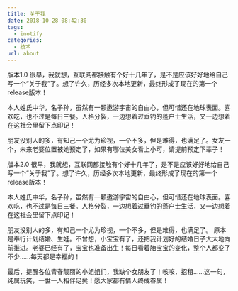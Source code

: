 ```yaml
---
title: 关于我
date: 2018-10-28 08:42:30
tags: 
  - inotify
categories:
  - 技术
url: about
---
```


版本1.0
很早，我就想，互联网都接触有个好十几年了，是不是应该好好地给自己写一个“关于我”了。想了许久，历经多次本地更新，最终形成了现在的第一个release版本！

本人姓氏中华，名子孙，虽然有一颗遨游宇宙的自由心，但可惜还在地球表面。喜欢吃，也不过是每日三餐。人格分裂，一边想着过垂钓的蓬户士生活，又一边想着在这社会里留下点印记！

朋友没别人的多，有知己一个尤为珍视，一个不多，但是难得，也满足了。女友一个，未来老婆位置被她预定了，如果有哪位美女看上小可，请提前预定下辈子！

版本2.0
很早，我就想，互联网都接触有个好十几年了，是不是应该好好地给自己写一个“关于我”了。想了许久，历经多次本地更新，最终形成了现在的第一个release版本！

本人姓氏中华，名子孙，虽然有一颗遨游宇宙的自由心，但可惜还在地球表面。喜欢吃，也不过是每日三餐。人格分裂，一边想着过垂钓的蓬户士生活，又一边想着在这社会里留下点印记！

朋友没别人的多，有知己一个尤为珍视，一个不多，但是难得，也满足了。
原本是奉行计划结婚、生娃。不曾想，小宝宝有了，还把我计划好的结婚日子大大地向前推进。老婆已经有了，宝宝也准备出生！每日看着胎宝宝的变化，整个人都变了不少……每天都是幸福的！

最后，提醒各位青春靓丽的小姐姐们，我缺个女朋友了！咳咳，招租……这一句，纯属玩笑，一世一人相伴足矣！愿大家都有情人终成眷属！